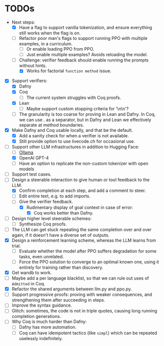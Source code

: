# TODOs

- Next steps:
  - [x] Have a flag to support vanilla tokenization, and ensure everything still works when the flag is on.
  - [ ] Refactor poor man's flags to support running PPO with multiple examples, in a curriculum.
    - [ ] Or enable loading PPO from PPO.
    - [ ] Just enable multiple examples? Avoids reloading the model.
  - [ ] Challenge: verifier feedback should enable running the prompts without hints.
    - [x] Works for factorial `function method` issue. 
- [x] Support verifiers:
  - [x] Dafny
  - [x] Coq
    - [ ] The current system struggles with Coq proofs.
  - [x] Lean
    - [ ] Maybe support custom stopping criteria for '\n\n'?
  - [ ] The granularity is too coarse for proving in Lean and Dafny.
        In Coq, we can use . as a separator, but in Dafny and Lean we effectively separate at method boundaries.
- [x] Make Dafny and Coq usable locally, and that be the default.
  - [x] Add a sanity check for when a verifier is not available.
  - [x] Still provide option to use livecode.ch for occasional use.
- [ ] Support other LLM infrastructures in addition to Hugging Face:
  - [ ] [Ollama](https://ollama.ai)
  - [x] OpenAI GPT-4
  - [ ] Have an option to replicate the non-custom tokenizer with open models
- [ ] Support test cases.
- [ ] Design a steerable interaction to give human or tool feedback to the LLM.
  - [x] Confirm completion at each step, and add a comment to steer.
  - [ ] Edit entire text, e.g. to add imports.
  - [ ] Give the verifier feedback.
    - [x] Rudimentary display of goal context in case of error:
      - [x] Coq works better than Dafny.
- [ ] Design higher level steerable schemes:
  - [ ] Synthesize Coq proofs.
- [ ] The LLM can get stuck repeating the same completion over and over again, if it doesn't have a diverse set of outputs.
- [x] Design a reinforcement learning scheme, whereas the LLM learns from trial.
  - [ ] Evaluate whether the model after PPO suffers degradation for some tasks, even unrelated.
  - [ ] Force the PPO solution to converge to an optimal known one, using it entirely for training rather than discovery.
- [x] Get wandb to work.
- [ ] Maybe add a per language blacklist, so that we can rule out uses of `Admitted` in Coq.
- [x] Refactor the shared arguments between llm.py and ppo.py.
- [ ] Support progressive proofs: proving with weaker consequences, and strengthening them after succeeding in steps.
- [ ] Improve the syntax guidance.
- [ ] Glitch: sometimes, the code is not in triple quotes, causing long running completion generations.
- [ ] Why Coq is much harder than Dafny:
  - [ ] Dafny has more automation.
  - [ ] Coq can have idempotent tactics (like `simpl`) which can be repeated uselessly indefinitely.
